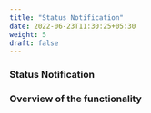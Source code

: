 ```yaml
---
title: "Status Notification"
date: 2022-06-23T11:30:25+05:30
weight: 5
draft: false
---
```



###  Status Notification

### Overview of the functionality
